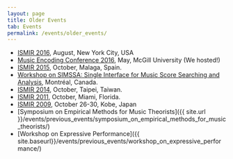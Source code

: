 ```yaml
---
layout: page
title: Older Events
tab: Events
permalink: /events/older_events/
---
```


* [ISMIR 2016](http://www.wp.nyu.edu/ismir2016/), August, New York City, USA
* [Music Encoding Conference 2016](https://music-encoding.org/conference/2016/), May, McGill University (We hosted!)
* [ISMIR 2015](http://ismir2015.uma.es/), October, Malaga, Spain.
* [Workshop on SIMSSA: Single Interface for Music Score Searching and Analysis](http://www.cirmmt.org/activities/workshops/research/simssa0914/event), Montréal, Canada.
* [ISMIR 2014](http://ismir2014.ismir.net/), October, Taipei, Taiwan.
* [ISMIR 2011](http://ismir2011.ismir.net/), October, Miami, Florida.
* [ISMIR 2009](http://ismir2009.ismir.net/), October 26-30, Kobe, Japan
* [Symposium on Empirical Methods for Music Theorists]({{ site.url }}/events/previous_events/symposium_on_empirical_methods_for_music_theorists/)
* [Workshop on Expressive Performance]({{ site.baseurl}}/events/previous_events/workshop_on_expressive_performance/)
